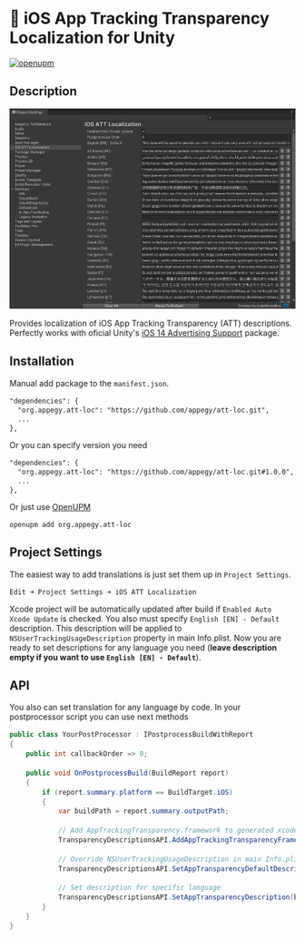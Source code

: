 # 📓 iOS App Tracking Transparency Localization for Unity
[![openupm](https://img.shields.io/npm/v/org.appegy.att-loc?label=openupm&registry_uri=https://package.openupm.com)](https://openupm.com/packages/org.appegy.att-loc/)

## Description
![alt](Images/Preview.png)

Provides localization of iOS App Tracking Transparency (ATT) descriptions. Perfectly works with oficial Unity's [iOS 14 Advertising Support](https://docs.unity3d.com/Packages/com.unity.ads.ios-support@1.0/manual/index.html) package.

## Installation
Manual add package to the ```manifest.json```.
```
"dependencies": {
  "org.appegy.att-loc": "https://github.com/appegy/att-loc.git",
  ...
},
```

Or you can specify version you need
```
"dependencies": {
  "org.appegy.att-loc": "https://github.com/appegy/att-loc.git#1.0.0",
  ...
},
```

Or just use [OpenUPM](https://openupm.com/packages/org.appegy.att-loc/)
```
openupm add org.appegy.att-loc
```

## Project Settings
The easiest way to add translations is just set them up in `Project Settings`.
```
Edit ➜ Project Settings ➜ iOS ATT Localization
```
Xcode project will be automatically updated after build if `Enabled Auto Xcode Update` is checked. You also must specify `English [EN] - Default` description. This description will be applied to `NSUserTrackingUsageDescription` property in main Info.plist. Now  you are ready to set descriptions for any language you need (**leave description empty if you want to use `English [EN] - Default`**).

## API
You also can set translation for any language by code. In your postprocessor script you can use next methods
```C#
public class YourPostProcessor : IPostprocessBuildWithReport
{
    public int callbackOrder => 0;

    public void OnPostprocessBuild(BuildReport report)
    {
        if (report.summary.platform == BuildTarget.iOS)
        {
            var buildPath = report.summary.outputPath;
            
            // Add AppTrackingTransparency.framework to generated xcode project 
            TransparencyDescriptionsAPI.AddAppTrackingTransparencyFramework(buildPath);
            
            // Override NSUserTrackingUsageDescription in main Info.plist
            TransparencyDescriptionsAPI.SetAppTransparencyDefaultDescription(buildPath, "Default translation");
            
            // Set description for specific language
            TransparencyDescriptionsAPI.SetAppTransparencyDescription(buildPath, SystemLanguage.Belarusian, "Жыве Беларусь!");
        }
    }
}
```